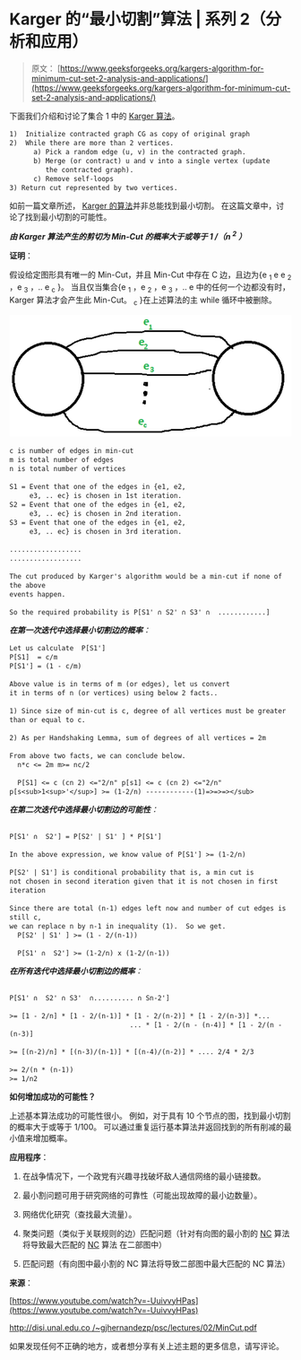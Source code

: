 # Karger 的“最小切割”算法 | 系列 2（分析和应用）

> 原文： [https://www.geeksforgeeks.org/kargers-algorithm-for-minimum-cut-set-2-analysis-and-applications/](https://www.geeksforgeeks.org/kargers-algorithm-for-minimum-cut-set-2-analysis-and-applications/)

下面我们介绍和讨论了集合 1 中的 [Karger 算法](https://www.geeksforgeeks.org/kargers-algorithm-for-minimum-cut-set-1-introduction-and-implementation/)。

```
1)  Initialize contracted graph CG as copy of original graph
2)  While there are more than 2 vertices.
      a) Pick a random edge (u, v) in the contracted graph.
      b) Merge (or contract) u and v into a single vertex (update 
         the contracted graph).
      c) Remove self-loops
3) Return cut represented by two vertices.
```

如前一篇文章所述， [Karger 的算法](https://www.geeksforgeeks.org/kargers-algorithm-for-minimum-cut-set-1-introduction-and-implementation/)并非总能找到最小切割。 在这篇文章中，讨论了找到最小切割的可能性。

***由 Karger 算法产生的剪切为 Min-Cut 的概率大于或等于 1 /（n <sup>2</sup> ）***

**证明**：

假设给定图形具有唯一的 Min-Cut，并且 Min-Cut 中存在 C 边，且边为{e <sub>1</sub> e e <sub>2</sub> ，e <sub>3</sub> ，.. e <sub>c</sub> }。 当且仅当集合{e <sub>1</sub> ，e <sub>2</sub> ，e <sub>3</sub> ，.. e 中的任何一个边都没有时，Karger 算法才会产生此 Min-Cut。 <sub>c</sub> }在上述算法的主 while 循环中被删除。

![KargerProbability](img/e8d8284397f976edd3dbeee36b304968.png)

```
c is number of edges in min-cut
m is total number of edges
n is total number of vertices

S1 = Event that one of the edges in {e1, e2, 
     e3, .. ec} is chosen in 1st iteration.
S2 = Event that one of the edges in {e1, e2, 
     e3, .. ec} is chosen in 2nd iteration.
S3 = Event that one of the edges in {e1, e2, 
     e3, .. ec} is chosen in 3rd iteration.

..................
..................

The cut produced by Karger's algorithm would be a min-cut if none of the above
events happen.

So the required probability is P[S1' ∩ S2' ∩ S3' ∩  ............]
```

***在第一次迭代中选择最小切割边的概率**：*

```
Let us calculate  P[S1']
P[S1]  = c/m
P[S1'] = (1 - c/m)

Above value is in terms of m (or edges), let us convert 
it in terms of n (or vertices) using below 2 facts.. 

1) Since size of min-cut is c, degree of all vertices must be greater 
than or equal to c. 

2) As per Handshaking Lemma, sum of degrees of all vertices = 2m

From above two facts, we can conclude below.
  n*c <= 2m m>= nc/2

  P[S1] <= c (cn 2) <="2/n" p[s1] <= c (cn 2) <="2/n" p[s<sub>1<sup>'</sup>] >= (1-2/n) ------------(1)=>=>=></sub>
```

***在第二次迭代中选择最小切割边的可能性**：*

```

P[S1' ∩  S2'] = P[S2' | S1' ] * P[S1']

In the above expression, we know value of P[S1'] >= (1-2/n)

P[S2' | S1'] is conditional probability that is, a min cut is 
not chosen in second iteration given that it is not chosen in first iteration

Since there are total (n-1) edges left now and number of cut edges is still c,
we can replace n by n-1 in inequality (1).  So we get.
  P[S2' | S1' ] >= (1 - 2/(n-1)) 

  P[S1' ∩  S2'] >= (1-2/n) x (1-2/(n-1))
```

***在所有迭代中选择最小切割边的概率**：*

```

P[S1' ∩  S2' ∩ S3'  ∩.......... ∩ Sn-2']

>= [1 - 2/n] * [1 - 2/(n-1)] * [1 - 2/(n-2)] * [1 - 2/(n-3)] *...
                              ... * [1 - 2/(n - (n-4)] * [1 - 2/(n - (n-3)]

>= [(n-2)/n] * [(n-3)/(n-1)] * [(n-4)/(n-2)] * .... 2/4 * 2/3

>= 2/(n * (n-1))
>= 1/n2 
```

**如何增加成功的可能性？**

上述基本算法成功的可能性很小。 例如，对于具有 10 个节点的图，找到最小切割的概率大于或等于 1/100。 可以通过重复运行基本算法并返回找到的所有削减的最小值来增加概率。

**应用程序**：

1.  在战争情况下，一个政党有兴趣寻找破坏敌人通信网络的最小链接数。

2.  最小割问题可用于研究网络的可靠性（可能出现故障的最小边数量）。

3.  网络优化研究（查找最大流量）。

4.  聚类问题（类似于关联规则的边）匹配问题（针对有向图的最小割的 [NC](https://en.wikipedia.org/wiki/NC_%28complexity%29) 算法将导致最大匹配的 [NC](https://en.wikipedia.org/wiki/NC_%28complexity%29) 算法 在二部图中）

5.  匹配问题（有向图中最小割的 NC 算法将导致二部图中最大匹配的 NC 算法）

**来源**：

[https://www.youtube.com/watch?v=-UuivvyHPas](https://www.youtube.com/watch?v=-UuivvyHPas)

[http://disi.unal.edu.co /~gjhernandezp/psc/lectures/02/MinCut.pdf]( http://disi.unal.edu.co/~gjhernandezp/psc/lectures/02/MinCut.pdf)

如果发现任何不正确的地方，或者想分享有关上述主题的更多信息，请写评论。

